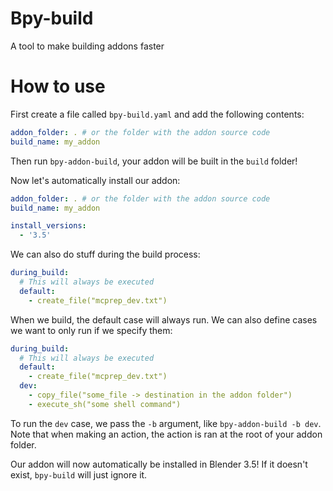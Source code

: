 # Bpy-build
A tool to make building addons faster

# How to use
First create a file called `bpy-build.yaml` and add the following contents:
```yaml
addon_folder: . # or the folder with the addon source code
build_name: my_addon
```

Then run `bpy-addon-build`, your addon will be built in the `build` folder!

Now let's automatically install our addon:
```yaml
addon_folder: . # or the folder with the addon source code
build_name: my_addon

install_versions:
  - '3.5'
```

We can also do stuff during the build process:
```yaml
during_build:
  # This will always be executed
  default:
    - create_file("mcprep_dev.txt") 
```

When we build, the default case will always run. We can also define cases we want to only run if we specify them:
```yaml
during_build:
  # This will always be executed
  default:
    - create_file("mcprep_dev.txt") 
  dev:
    - copy_file("some_file -> destination in the addon folder")
    - execute_sh("some shell command")
```

To run the `dev` case, we pass the `-b` argument, like `bpy-addon-build -b dev`. Note that when making an action, the action is ran at the root of your addon folder.

Our addon will now automatically be installed in Blender 3.5! If it doesn't exist, `bpy-build` will just ignore it.

